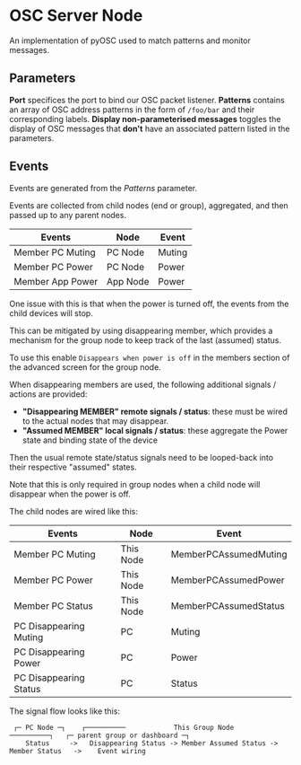 # OSC Server Node

An implementation of pyOSC used to match patterns and monitor messages.

## Parameters

**Port** specifices the port to bind our OSC packet listener.
**Patterns** contains an array of OSC address patterns in the form of `/foo/bar` and their corresponding labels.
**Display non-parameterised messages** toggles the display of OSC messages that **don't** have an associated pattern listed in the parameters.

## Events

Events are generated from the *Patterns* parameter.

Events are collected from child nodes (end or group), aggregated, and then passed up to any parent nodes.

| Events  |  Node  | Event
| --------|--------|--------
| Member PC Muting | PC Node | Muting
| Member PC Power  | PC Node | Power
| Member App Power | App Node | Power

One issue with this is that when the power is turned off, the events from the child devices will stop.

This can be mitigated by using disappearing member, which provides a mechanism for the group node to keep track of the last (assumed) status.

To use this enable `Disappears when power is off` in the members section of the advanced screen for the group node.

When disappearing members are used, the following additional signals / actions are provided:
* **"Disappearing MEMBER" remote signals / status**: these must be wired to the actual nodes that may disappear.
* **"Assumed MEMBER" local signals / status**: these aggregate the Power state and binding state of the device

Then the usual remote state/status signals need to be looped-back into their respective "assumed" states.

Note that this is only required in group nodes when a child node will disappear when the power is off.

The child nodes are wired like this:

| Events                 |  Node     | Event
| -----------------------|-----------|--------
| Member PC Muting       | This Node | MemberPCAssumedMuting
| Member PC Power        | This Node | MemberPCAssumedPower
| Member PC Status       | This Node | MemberPCAssumedStatus
| PC Disappearing Muting | PC        | Muting
| PC Disappearing Power  | PC        | Power
| PC Disappearing Status | PC        | Status

The signal flow looks like this:

```
 ┌─ PC Node ─┐    ┌──────────            This Group Node                ──────────┐   ┌─ parent group or dashboard ─┐
    Status     ->   Disappearing Status -> Member Assumed Status -> Member Status   ->    Event wiring
```
